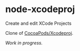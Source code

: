node-xcodeproj
==============

Create and edit XCode Projects

Clone of [CocoaPods/Xcodeproj](https://github.com/CocoaPods/Xcodeproj).

_Work in progress._
